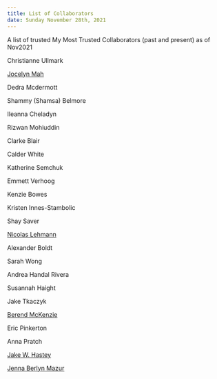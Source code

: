 ```yaml
---
title: List of Collaborators
date: Sunday November 28th, 2021
---
```

A list of trusted My Most Trusted Collaborators (past and present) as of Nov2021

Christianne Ullmark 

[Jocelyn Mah](https://www.jocelynmah.com/)

Dedra Mcdermott

Shammy (Shamsa) Belmore

Ileanna Cheladyn

Rizwan Mohiuddin

Clarke Blair

Calder White

Katherine Semchuk 

Emmett Verhoog

Kenzie Bowes

Kristen Innes-Stambolic

Shay Saver

[Nicolas Lehmann](https://www.lehmannmedia.com/) 

Alexander Boldt 

Sarah Wong 

Andrea Handal Rivera 

Susannah Haight

Jake Tkaczyk 

[Berend McKenzie](https://en.wikipedia.org/wiki/Berend_McKenzie) 

Eric Pinkerton 

Anna Pratch

[Jake W. Hastey](https://www.toygunstheatre.com/index.html) 

[Jenna Berlyn Mazur](https://jennaberlyn.wixsite.com/jennaberlyn)